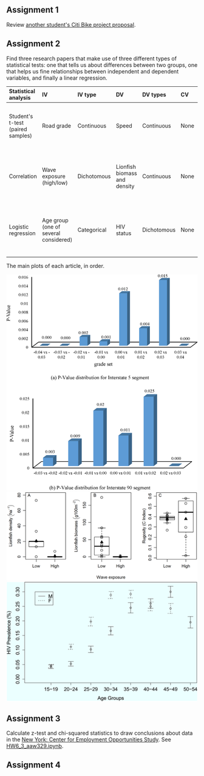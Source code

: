 ## Assignment 1

Review [another student's Citi Bike project proposal](https://github.com/sunghoonyang/PUI2018_shy256/pull/8 "My pull request for Duke's Citi Bike project proposal"). 

## Assignment 2

Find three research papers that make use of three different types of statistical tests: one that tells us about differences between two groups, one that helps us fine relationships between independent and dependent variables, and finally a linear regression. 

| Statistical analysis | IV | IV type | DV | DV types | CV | CV type | Question | H0 | alpha | Link to paper | 
|:---------------------|:---|:--------|:---|:---------|:---|:--------|:---------|:---|:------|:--------------|
| Student's t-test (paired samples) | Road grade | Continuous | Speed | Continuous | None | None | How do grades affect vehicle speeds? | neighboring_grade_1 == neighboring_grade_2 | 0.05 | [Evaluating the impacts of grades on vehicular speeds on interstate highways](https://journals.plos.org/plosone/article?id=10.1371/journal.pone.0184142) | 
| Correlation | Wave exposure (high/low) | Dichotomous | Lionfish biomass and density | Continuous | None | None | Is lionfish biomass/density correlated with either high or low wave exposure? | lionfish_at_highwave == lionfish_at_lowwave | 0.05 | [Environmental and Biotic Correlates to Lionfish Invasion Success in Bahamian Coral Reefs](https://journals.plos.org/plosone/article?id=10.1371/journal.pone.0106229) |
| Logistic regression | Age group (one of several considered) | Categorical | HIV status | Dichotomous | None | None | What is the probability that an individual will be HIV+ based on their age group? | (n_hiv+ / n_hiv-) > probability(age_group) or (n_hiv+ / n_hiv-) < probability(age_group) | 0.05 | [Estimating HIV Prevalence in Zimbabwe Using Population-Based Survey Data](https://journals.plos.org/plosone/article?id=10.1371/journal.pone.0140896)

The main plots of each article, in order.

![First article's plot](article1_plot.png)
![Second article's plot](article2_plot.png)
![Third article's plot](article3_plot.png)

## Assignment 3

Calculate z-test and chi-squared statistics to draw conclusions about data in the [New York: Center for Employment Opportunities Study](https://www.mdrc.org/sites/default/files/What%20Strategies%20Work%20for%20the%20Hard%20FR.pdf). See [HW6_3_aaw329.ipynb](https://github.com/aawerner/PUI2018_aaw329/blob/master/HW6_aaw329/HW6_3_aaw329.ipynb).

## Assignment 4
